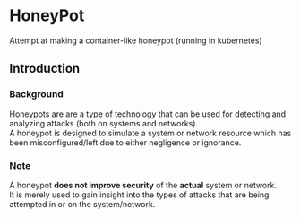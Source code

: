 # HoneyPot
Attempt at making a container-like honeypot (running in kubernetes)

## Introduction
### Background
Honeypots are are a type of technology that can be used for detecting and analyzing attacks (both on systems and networks).  
A honeypot is designed to simulate a system or network resource which has been misconfigured/left due to either negligence or ignorance.  

### Note
A honeypot **does not improve security** of the **actual** system or network.  
It is merely used to gain insight into the types of attacks that are being attempted in or on the system/network.  

